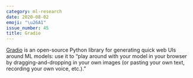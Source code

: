 ```yaml
---
category: ml-research
date: 2020-08-02
emoji: "\u26A1"
issue_number: 45
title: Gradio
---
```


[Gradio](https://github.com/gradio-app/gradio?utm_campaign=Dynamically%20Typed&utm_medium=email&utm_source=Revue%20newsletter) is an open-source Python library for generating quick web UIs around ML models: use it to “play around with your model in your browser by dragging-and-dropping in your own images (or pasting your own text, recording your own voice, etc.).”